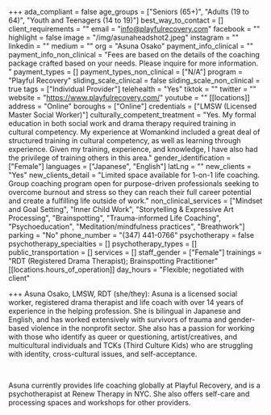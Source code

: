 +++
ada_compliant = false
age_groups = ["Seniors (65+)", "Adults (19 to 64)", "Youth and Teenagers (14 to 19)"]
best_way_to_contact = []
client_requirements = ""
email = "info@playfulrecovery.com"
facebook = ""
highlight = false
image = "/img/asunaheadshot2.jpeg"
instagram = ""
linkedin = ""
medium = ""
org = "Asuna Osako"
payment_info_clinical = ""
payment_info_non_clinical = "Fees are based on the details of the coaching package crafted based on your needs. Please inquire for more information. "
payment_types = []
payment_types_non_clinical = ["N/A"]
program = "Playful Recovery"
sliding_scale_clinical = false
sliding_scale_non_clinical = true
tags = ["Individual Provider"]
telehealth = "Yes"
tiktok = ""
twitter = ""
website = "https://www.playfulrecovery.com/"
youtube = ""
[[locations]]
address = "Online"
boroughs = ["Online"]
credentials = ["LMSW (Licensed Master Social Worker)"]
culturally_competent_treatment = "Yes. My formal education in both social work and drama therapy required training in cultural competency. My experience at Womankind included a great deal of structured training in cultural competency, as well as learning through experience. Given my training, experience, and knowledge, I have also had the privilege of training others in this area."
gender_identification = ["Female"]
languages = ["Japanese", "English"]
latLng = ""
new_clients = "Yes"
new_clients_detail = "Limited space available for 1-on-1 life coaching. Group coaching program open for purpose-driven professionals seeking to overcome burnout and stress so they can reach their full career potential and create a fulfilling life outside of work."
non_clinical_services = ["Mindset and Goal Setting", "Inner Child Work", "Storytelling & Expressive Art Processing", "Brainspotting", "Trauma-informed Life Coaching", "Psychoeducation", "Meditation/mindfulness practices", "Breathwork"]
parking = "No"
phone_number = "(347) 441-0766"
psychotherapy = false
psychotherapy_specialties = []
psychotherapy_types = []
public_transportation = []
services = []
staff_gender = ["Female"]
trainings = "RDT (Registered Drama Therapist); Brainspotting Practitioner"
[[locations.hours_of_operation]]
day_hours = "Flexible; negotiated with client"

+++
Asuna Osako, LMSW, RDT (she/they): Asuna is a licensed social worker, registered drama therapist and life coach with over 14 years of experience in the helping profession. She is bilingual in Japanese and English, and has worked extensively with survivors of trauma and gender-based violence in the nonprofit sector. She also has a passion for working with those who identify as queer or questioning, artist/creatives, and multicultural individuals and TCKs (Third Culture Kids) who are struggling with identity, cross-cultural issues, and self-acceptance. 

<br>

Asuna currently provides life coaching globally at Playful Recovery, and is a psychotherapist at Renew Therapy in NYC. She also offers self-care and processing spaces and workshops for other providers.